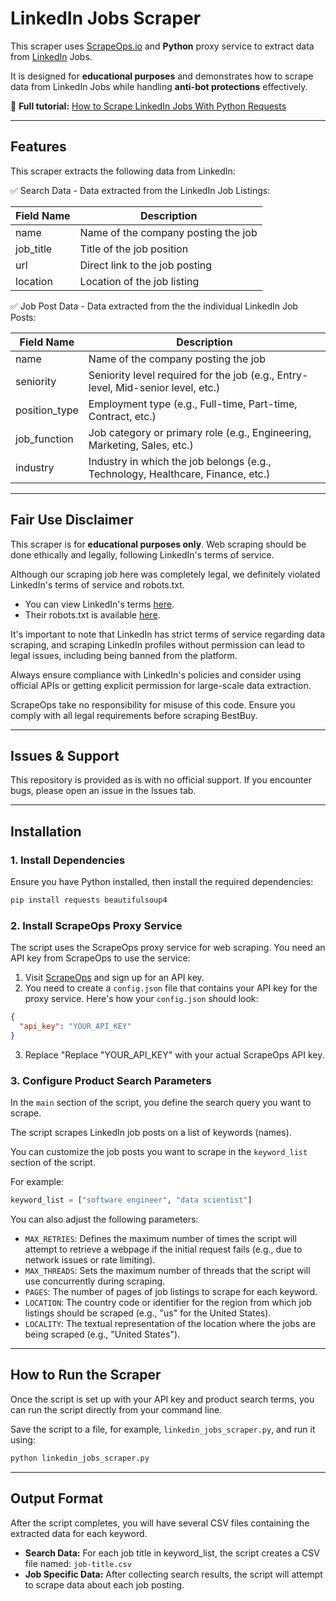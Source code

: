 # LinkedIn Jobs Scraper  

This scraper uses [ScrapeOps.io](https://scrapeops.io/) and **Python** proxy service to extract data from [LinkedIn](https://www.linkedin.com/) Jobs.

It is designed for **educational purposes** and demonstrates how to scrape data from LinkedIn Jobs while handling **anti-bot protections** effectively.  

📖 **Full tutorial:** [How to Scrape LinkedIn Jobs With Python Requests](https://scrapeops.io/python-web-scraping-playbook/python-scrape-linkedin-jobs/)

---

## Features  

This scraper extracts the following data from LinkedIn:


✅ Search Data - Data extracted from the LinkedIn Job Listings:


| Field Name  | Description                              |
|------------|----------------------------------|
| name       | Name of the company posting the job  |
| job_title  | Title of the job position       |
| url        | Direct link to the job posting  |
| location   | Location of the job listing     |



✅ Job Post Data - Data extracted from the the individual LinkedIn Job Posts:

| Field Name      | Description                                              |
|----------------|----------------------------------------------------------|
| name           | Name of the company posting the job                      |
| seniority      | Seniority level required for the job (e.g., Entry-level, Mid-senior level, etc.) |
| position_type  | Employment type (e.g., Full-time, Part-time, Contract, etc.) |
| job_function   | Job category or primary role (e.g., Engineering, Marketing, Sales, etc.) |
| industry       | Industry in which the job belongs (e.g., Technology, Healthcare, Finance, etc.) |



---

## Fair Use Disclaimer
This scraper is for **educational purposes only**. Web scraping should be done ethically and legally, following LinkedIn's terms of service.

Although our scraping job here was completely legal, we definitely violated LinkedIn's terms of service and robots.txt.

- You can view LinkedIn's terms [here](https://www.linkedin.com/legal/user-agreement). 
- Their robots.txt is available [here](https://www.linkedin.com/robots.txt).

It's important to note that LinkedIn has strict terms of service regarding data scraping, and scraping LinkedIn profiles without permission can lead to legal issues, including being banned from the platform.

Always ensure compliance with LinkedIn's policies and consider using official APIs or getting explicit permission for large-scale data extraction.

ScrapeOps take no responsibility for misuse of this code. Ensure you comply with all legal requirements before scraping BestBuy.

---

## Issues & Support
This repository is provided as is with no official support. If you encounter bugs, please open an issue in the Issues tab.

---

## Installation  

### 1. Install Dependencies  
Ensure you have Python installed, then install the required dependencies:  

```bash
pip install requests beautifulsoup4
```

### 2.  Install ScrapeOps Proxy Service
The script uses the ScrapeOps proxy service for web scraping. You need an API key from ScrapeOps to use the service:

1. Visit [ScrapeOps](https://scrapeops.io/) and sign up for an API key.
2. You need to create a `config.json` file that contains your API key for the proxy service. Here's how your `config.json` should look:

```json
{
  "api_key": "YOUR_API_KEY"
}
```

3. Replace "Replace "YOUR_API_KEY" with your actual ScrapeOps API key.




### 3. Configure Product Search Parameters
In the `main` section of the script, you define the search query you want to scrape. 

The script scrapes LinkedIn job posts on a list of keywords (names).

You can customize the job posts you want to scrape in the `keyword_list` section of the script.  

For example:

```python
keyword_list = ["software engineer", "data scientist"]
```

You can also adjust the following parameters:

- `MAX_RETRIES`: Defines the maximum number of times the script will attempt to retrieve a webpage if the initial request fails (e.g., due to network issues or rate limiting).
- `MAX_THREADS`: Sets the maximum number of threads that the script will use concurrently during scraping.
- `PAGES`: The number of pages of job listings to scrape for each keyword.
- `LOCATION`: The country code or identifier for the region from which job listings should be scraped (e.g., "us" for the United States).
- `LOCALITY`: The textual representation of the location where the jobs are being scraped (e.g., "United States").


---

## How to Run the Scraper
Once the script is set up with your API key and product search terms, you can run the script directly from your command line.

Save the script to a file, for example, `linkedin_jobs_scraper.py`, and run it using:


```bash
python linkedin_jobs_scraper.py
```

---

## Output Format
After the script completes, you will have several CSV files containing the extracted data for each keyword.
 
- **Search Data:** For each job title in keyword_list, the script creates a CSV file named: `job-title.csv`
- **Job Specific Data:** After collecting search results, the script will attempt to scrape data about each job posting. 
